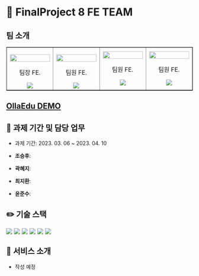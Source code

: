 # 🤑 FinalProject 8 FE TEAM

## 팀 소개

<table  border>

<tbody>

<tr>

<td  align="center"  width="200px">

<img  width="100%"  src="https://avatars.githubusercontent.com/u/37996446?v=4"  alt=""/><br  />

팀장 FE.<br/>

<a  href="https://github.com/whtmdgn1409">

<img  src="https://img.shields.io/badge/조승후-000?style=flat-round&logo=GitHub&logoColor=white"/>

</a>

</td>

<td  align="center"  width="200px">

<img  width="100%"  src="https://avatars.githubusercontent.com/u/98737388?v=4"  alt=""/><br  />

팀원 FE.<br/>

<a  href="https://github.com/Hyetoria">

<img  src="https://img.shields.io/badge/곽혜지-000?style=flat-round&logo=GitHub&logoColor=white"/>

</a>

</td>

<td  align="center"  width="200px">

<img  width="100%"  src="https://avatars.githubusercontent.com/u/48482406?v=4"  alt=""/>

팀원 FE.<br/>

<a  href="https://github.com/hwanky">

<img  src="https://img.shields.io/badge/최지환-000?style=flat-round&logo=GitHub&logoColor=white"/>

</a>

</td>

<td  align="center"  width="200px">

<img  width="100%"  src="https://avatars.githubusercontent.com/u/99115509?v=4"  alt=""/>

팀원 FE.<br/>

<a  href="https://github.com/hoheesu">

<img  src="https://img.shields.io/badge/윤준수-000?style=flat-round&logo=GitHub&logoColor=white"/>

</a>

</td>

</tr>

</tbody>

</table>

## [OllaEdu DEMO](https://develop--precious-cucurucho-939ab7.netlify.app/)

## 📅 과제 기간 및 담당 업무

- 과제 기간: 2023. 03. 06 ~ 2023. 04. 10

- **조승후**:

- **곽혜지**:

- **최지환**:

- **윤준수**:

## ✏️ 기술 스택

<div  style="display: flex; gap: 5px; flex-wrap: wrap;">

<img  src="https://img.shields.io/badge/Vite-646CFF?style=for-the-badge&logo=Vite&logoColor=white"/>

<img  src="https://img.shields.io/badge/Axios-5A29E4?style=for-the-badge&logo=Axios&logoColor=white"/>

<img  src="https://img.shields.io/badge/TypeScript-3178C6?style=for-the-badge&logo=TypeScript&logoColor=white"/>

<img  src="https://img.shields.io/badge/React-61DAFB?style=for-the-badge&logo=React&logoColor=black"/>

<img  src="https://img.shields.io/badge/React Router-CA4245?style=for-the-badge&logo=React Router&logoColor=white"/>

<img  src="https://img.shields.io/badge/Redux-674ABC?style=for-the-badge&logo=Redux&logoColor=white"/>

</div>

## 🛒 서비스 소개

- 작성 예정
